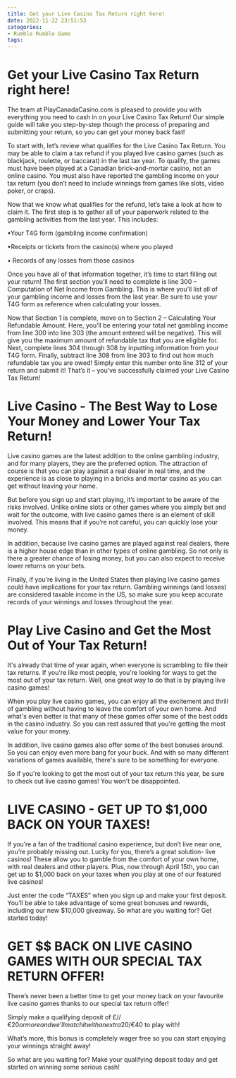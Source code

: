 ```yaml
---
title: Get your Live Casino Tax Return right here!
date: 2022-11-22 23:51:53
categories:
- Rumble Rumble Game
tags:
---
```



#  Get your Live Casino Tax Return right here!

The team at PlayCanadaCasino.com is pleased to provide you with everything you need to cash in on your Live Casino Tax Return! Our simple guide will take you step-by-step though the process of preparing and submitting your return, so you can get your money back fast!

To start with, let’s review what qualifies for the Live Casino Tax Return. You may be able to claim a tax refund if you played live casino games (such as blackjack, roulette, or baccarat) in the last tax year. To qualify, the games must have been played at a Canadian brick-and-mortar casino, not an online casino. You must also have reported the gambling income on your tax return (you don’t need to include winnings from games like slots, video poker, or craps).

Now that we know what qualifies for the refund, let’s take a look at how to claim it. The first step is to gather all of your paperwork related to the gambling activities from the last year. This includes:

•Your T4G form (gambling income confirmation)

•Receipts or tickets from the casino(s) where you played

• Records of any losses from those casinos

Once you have all of that information together, it’s time to start filling out your return! The first section you’ll need to complete is line 300 – Computation of Net Income from Gambling. This is where you’ll list all of your gambling income and losses from the last year. Be sure to use your T4G form as reference when calculating your losses.







 







 



 

  Now that Section 1 is complete, move on to Section 2 – Calculating Your Refundable Amount. Here, you’ll be entering your total net gambling income from line 300 into line 303 (the amount entered will be negative). This will give you the maximum amount of refundable tax that you are eligible for. Next, complete lines 304 through 308 by inputting information from your T4G form. Finally, subtract line 308 from line 303 to find out how much refundable tax you are owed! Simply enter this number onto line 312 of your return and submit it! That’s it – you’ve successfully claimed your Live Casino Tax Return!

#  Live Casino - The Best Way to Lose Your Money and Lower Your Tax Return!

Live casino games are the latest addition to the online gambling industry, and for many players, they are the preferred option. The attraction of course is that you can play against a real dealer in real time, and the experience is as close to playing in a bricks and mortar casino as you can get without leaving your home.

But before you sign up and start playing, it’s important to be aware of the risks involved. Unlike online slots or other games where you simply bet and wait for the outcome, with live casino games there is an element of skill involved. This means that if you’re not careful, you can quickly lose your money.

In addition, because live casino games are played against real dealers, there is a higher house edge than in other types of online gambling. So not only is there a greater chance of losing money, but you can also expect to receive lower returns on your bets.

Finally, if you’re living in the United States then playing live casino games could have implications for your tax return. Gambling winnings (and losses) are considered taxable income in the US, so make sure you keep accurate records of your winnings and losses throughout the year.

#  Play Live Casino and Get the Most Out of Your Tax Return!

It's already that time of year again, when everyone is scrambling to file their tax returns. If you're like most people, you're looking for ways to get the most out of your tax return. Well, one great way to do that is by playing live casino games!

When you play live casino games, you can enjoy all the excitement and thrill of gambling without having to leave the comfort of your own home. And what's even better is that many of these games offer some of the best odds in the casino industry. So you can rest assured that you're getting the most value for your money.

In addition, live casino games also offer some of the best bonuses around. So you can enjoy even more bang for your buck. And with so many different variations of games available, there's sure to be something for everyone.

So if you're looking to get the most out of your tax return this year, be sure to check out live casino games! You won't be disappointed.

#  LIVE CASINO - GET UP TO $1,000 BACK ON YOUR TAXES! 

If you’re a fan of the traditional casino experience, but don’t live near one, you’re probably missing out. Lucky for you, there’s a great solution- live casinos! These allow you to gamble from the comfort of your own home, with real dealers and other players. Plus, now through April 15th, you can get up to $1,000 back on your taxes when you play at one of our featured live casinos!

Just enter the code “TAXES” when you sign up and make your first deposit. You’ll be able to take advantage of some great bonuses and rewards, including our new $10,000 giveaway. So what are you waiting for? Get started today!

#  GET $$ BACK ON LIVE CASINO GAMES WITH OUR SPECIAL TAX RETURN OFFER!

There’s never been a better time to get your money back on your favourite live casino games thanks to our special tax return offer!

Simply make a qualifying deposit of £/$/€20 or more and we’ll match it with an extra 20% bonus, giving you a total of £/$/€40 to play with!

What’s more, this bonus is completely wager free so you can start enjoying your winnings straight away!

So what are you waiting for? Make your qualifying deposit today and get started on winning some serious cash!